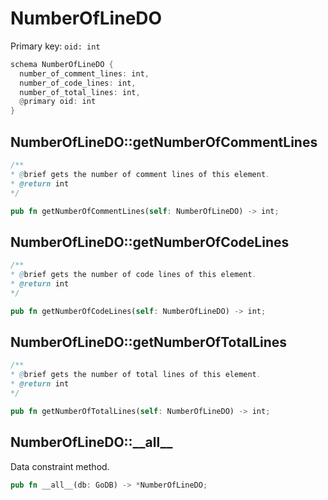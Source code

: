 # NumberOfLineDO

Primary key: `oid: int`

```rust
schema NumberOfLineDO {
  number_of_comment_lines: int,
  number_of_code_lines: int,
  number_of_total_lines: int,
  @primary oid: int
}
```
## NumberOfLineDO::getNumberOfCommentLines

```java
/**
* @brief gets the number of comment lines of this element.
* @return int
*/
```
```rust
pub fn getNumberOfCommentLines(self: NumberOfLineDO) -> int;
```
## NumberOfLineDO::getNumberOfCodeLines

```java
/**
* @brief gets the number of code lines of this element.
* @return int
*/
```
```rust
pub fn getNumberOfCodeLines(self: NumberOfLineDO) -> int;
```
## NumberOfLineDO::getNumberOfTotalLines

```java
/**
* @brief gets the number of total lines of this element.
* @return int
*/
```
```rust
pub fn getNumberOfTotalLines(self: NumberOfLineDO) -> int;
```
## NumberOfLineDO::\_\_all\_\_

Data constraint method.

```rust
pub fn __all__(db: GoDB) -> *NumberOfLineDO;
```

